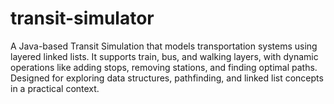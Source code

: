 # transit-simulator
A Java-based Transit Simulation that models transportation systems using layered linked lists. It supports train, bus, and walking layers, with dynamic operations like adding stops, removing stations, and finding optimal paths. Designed for exploring data structures, pathfinding, and linked list concepts in a practical context.
